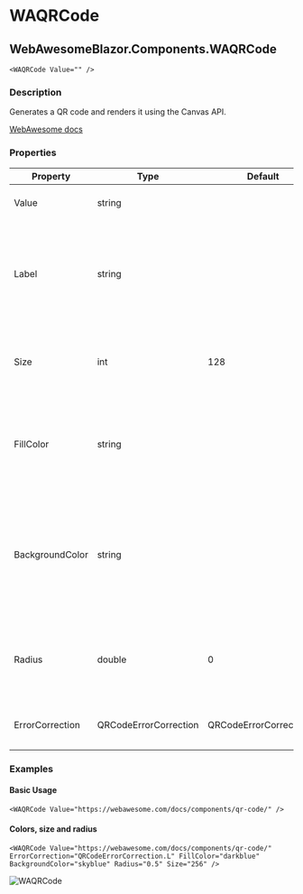 ﻿# WAQRCode
## WebAwesomeBlazor.Components.WAQRCode

```HTML+Razor
<WAQRCode Value="" />
```

### Description
Generates a QR code and renders it using the Canvas API.

[WebAwesome docs](https://webawesome.com/docs/components/qr-code/)

### Properties
| Property | Type   | Default | Description                              |
|----------|--------|---------|------------------------------------------|
| Value | string |  | The QR code's value. |
| Label | string |  | The label for assistive devices to announce. If unspecified, the value will be used instead. |
| Size | int | 128 | The size of the QR code, in pixels. Default is 128. |
| FillColor | string |  | The fill color. This can be any valid CSS color, but not a CSS custom property. |
| BackgroundColor | string |  | The background color. This can be any valid CSS color or transparent. It cannot be a CSS custom property. |
| Radius | double | 0 | The edge radius of each module. Must be between 0 and 0.5. |
| ErrorCorrection | QRCodeErrorCorrection | QRCodeErrorCorrection.H | The level of error correction to use. |

### Examples

#### Basic Usage
```HTML+Razor
<WAQRCode Value="https://webawesome.com/docs/components/qr-code/" />
```

#### Colors, size and radius
```HTML+Razor
<WAQRCode Value="https://webawesome.com/docs/components/qr-code/" ErrorCorrection="QRCodeErrorCorrection.L" FillColor="darkblue" BackgroundColor="skyblue" Radius="0.5" Size="256" />
```

![WAQRCode](https://github.com/user-attachments/assets/df0f17a5-d04f-484f-82a6-62684e1f96a2)